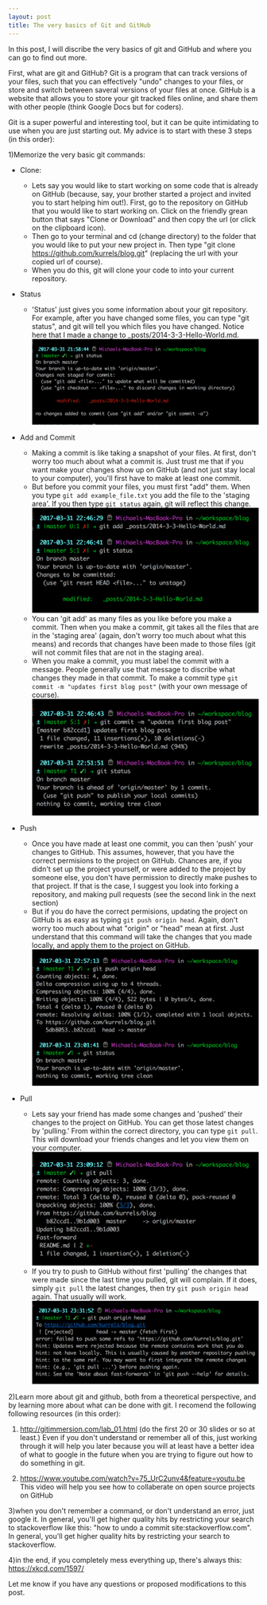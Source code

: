 ```yaml
---
layout: post
title: The very basics of Git and GitHub
---
```


In this post, I will discribe the very basics of git and GitHub and where you can go to find out more.

First, what are git and GitHub? Git is a program that can track versions of your files, such that you can effectively "undo" changes to your files, or store and switch between saveral versions of your files at once. GitHub is a website that allows you to store your git tracked files online, and share them with other people (think Google Docs but for coders). 

Git is a super powerful and interesting tool, but it can be quite intimidating to use when you are just starting out. My advice is to start with these 3 steps (in this order):

1)Memorize the very basic git commands:

* Clone:
    * Lets say you would like to start working on some code that is already on GitHub (because, say, your brother started a project and invited you to start helping him out!). First, go to the repository on GitHub that you would like to start working on. Click on the friendly grean button that says "Clone or Download" and then copy the url (or click on the clipboard icon). 
    * Then go to your terminal and cd (change directory) to the folder that you would like to put your new project in. Then type "git clone https://github.com/kurrels/blog.git" (replacing the url with your copied url of course).
    * When you do this, git will clone your code to into your current repository.
* Status
    * 'Status' just gives you some information about your git repository.
    For example, after you have changed some files, you can type "git status", and git will tell you which files you have changed. Notice here that I made a change to _posts/2014-3-3-Hello-World.md.
![](/images/git_status_example.png "")

* Add and Commit
    * Making a commit is like taking a snapshot of your files. At first, don't worry too much about what a commit is. Just trust me that if you want make your changes show up on GitHub (and not just stay local to your computer), you'll first have to make at least one commit. 
    * But before you commit your files, you must first "add" them. When you type `git add example_file.txt` you add the file to the 'staging area'. If you then type `git status` again, git will reflect this change.
    ![](/images/git_add_example.png "")
    * You can 'git add' as many files as you like before you make a commit. Then when you make a commit, git takes all the files that are in the 'staging area' (again, don't worry too much about what this means) and records that changes have been made to those files (git will not commit files that are not in the staging area).
    * When you make a commit, you must label the commit with a message. People generally use that message to discribe what changes they made in that commit. To make a commit type `git commit -m "updates first blog post"` (with your own message of course).
    ![](/images/git_commit_example.png "")

* Push
    * Once you have made at least one commit, you can then 'push' your changes to GitHub. This assumes, however, that you have the correct permisions to the project on GitHub. Chances are, if you didn't set up the project yourself, or were added to the project by someone else, you don't have permission to directly make pushes to that project. If that is the case, I suggest you look into forking a repository, and making pull requests (see the second link in the next section)
    * But if you do have the correct permisions, updating the project on GitHub is as easy as typing `git push origin head`. Again, don't worry too much about what "origin" or "head" mean at first. Just understand that this command will take the changes that you made locally, and apply them to the project on GitHub.
    ![](/images/git_push_example.png "")

* Pull 
    * Lets say your friend has made some changes and 'pushed' their changes to the project on GitHub. You can get those latest changes by 'pulling.' From within the correct directory, you can type `git pull`. This will download your friends changes and let you view them on your computer.
    ![](/images/git_pull_example.png "")
    * If you try to push to GitHub without first 'pulling' the changes that were made since the last time you pulled, git will complain. If it does, simply `git pull` the latest changes, then try `git push origin head` again. That usually will work.
    ![](/images/git_push_fail_example.png "")

2)Learn more about git and github, both from a theoretical perspective, and by learning more about what can be done with git. I recomend the following following resources (in this order):

1) http://gitimmersion.com/lab_01.html (do the first 20 or 30 slides or so at least.)
Even if you don't understand or remember all of this, just working through it will help you later because you will at least have a better idea of what to google in the future when you are trying to figure out how to do something in git.

2) https://www.youtube.com/watch?v=75_UrC2unv4&feature=youtu.be
This video will help you see how to collaberate on open source projects on GitHub

3)when you don't remember a command, or don't understand an error, just google it. In general, you'll get higher quality hits by restricting your search to stackoverflow like this: "how to undo a commit site:stackoverflow.com". In general, you'll get higher quality hits by restricting your search to stackoverflow.

4)in the end, if you completely mess everything up, there's always this: https://xkcd.com/1597/

Let me know if you have any questions or proposed modifications to this post.
